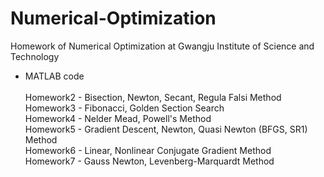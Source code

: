 # Numerical-Optimization
Homework of Numerical Optimization at Gwangju Institute of Science and Technology<br />

* MATLAB code<br /><br />
Homework2 - Bisection, Newton, Secant, Regula Falsi Method<br />
Homework3 - Fibonacci, Golden Section Search<br />
Homework4 - Nelder Mead, Powell's Method<br />
Homework5 - Gradient Descent, Newton, Quasi Newton (BFGS, SR1) Method<br />
Homework6 - Linear, Nonlinear Conjugate Gradient Method<br />
Homework7 - Gauss Newton, Levenberg-Marquardt Method
